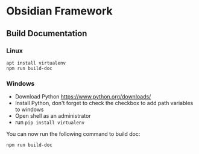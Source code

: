 # Obsidian Framework


## Build Documentation

### Linux

    apt install virtualenv
    npm run build-doc

### Windows

* Download Python https://www.python.org/downloads/
* Install Python, don't forget to check the checkbox to add path variables to windows
* Open shell as an administrator
* run `pip install virtualenv`

You can now run the following command to build doc:

    npm run build-doc